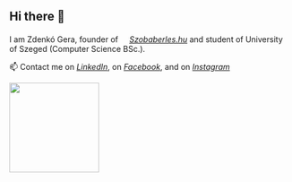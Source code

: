 ## Hi there 👋

I am Zdenkó Gera, founder of <img src="https://github.com/user-attachments/assets/b8c64d63-f9ac-41cc-b058-2bbe94d982c3" style="width: 1rem;">*[Szobaberles.hu](https://www.szobaberles.hu/)* and student of University of Szeged (Computer Science BSc.).

📫 Contact me
on *[LinkedIn](https://www.linkedin.com/in/zdenk%C3%B3-gera-952543309/)*,
on *[Facebook](https://www.facebook.com/zdenko.gera)*,
and on *[Instagram](https://www.instagram.com/zdenko_gera/)*



<img src="https://github.com/user-attachments/assets/ccdf19c2-067f-4810-97e7-e209ea2c5bda" style="width: 10rem;">
